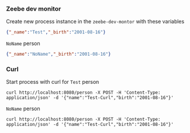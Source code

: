 
### Zeebe dev monitor

Create new process instance in the `zeebe-dev-montor` with these variables
```json
{"_name":"Test","_birth":"2001-08-16"}
```

`NoName` person
```json
{"_name":"NoName","_birth":"2001-08-16"}
```

### Curl

Start process with curl for `Test` person
```shell
curl http://localhost:8080/person -X POST -H 'Content-Type: application/json' -d '{"name":"Test-Curl","birth":"2001-08-16"}'
```

`NoName` person
```shell
curl http://localhost:8080/person -X POST -H 'Content-Type: application/json' -d '{"name":"Test-Curl","birth":"2001-08-16"}'
```